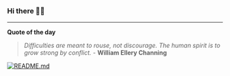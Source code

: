 ### Hi there 👋🏻


---

**Quote of the day**

> *Difficulties are meant to rouse, not discourage. The human spirit is to grow strong by conflict.* - **William Ellery Channing** 

[![README.md](https://github.com/marcolovazzano/marcolovazzano/actions/workflows/readme.yml/badge.svg?branch=main)](https://github.com/marcolovazzano/marcolovazzano/actions/workflows/readme.yml)
